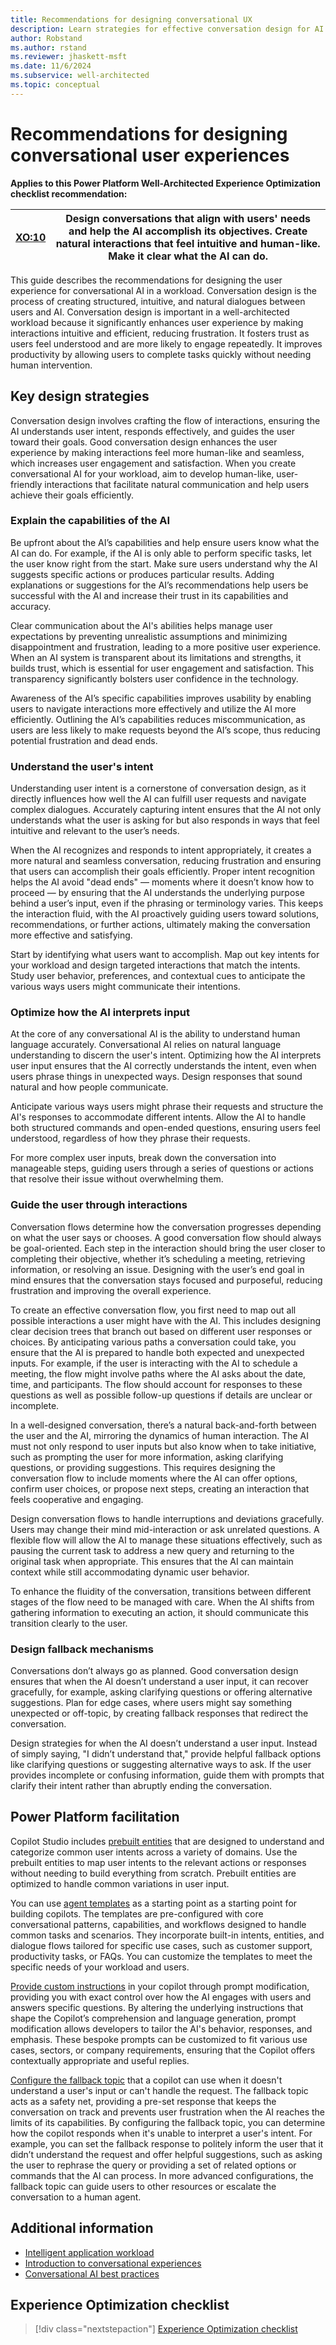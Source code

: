 ```yaml
---
title: Recommendations for designing conversational UX
description: Learn strategies for effective conversation design for AI in your workloads.
author: Robstand
ms.author: rstand
ms.reviewer: jhaskett-msft
ms.date: 11/6/2024
ms.subservice: well-architected
ms.topic: conceptual
---
```

# Recommendations for designing conversational user experiences

**Applies to this Power Platform Well-Architected Experience Optimization checklist recommendation:**

|[XO:10](checklist.md)| **Design conversations that align with users' needs and help the AI accomplish its objectives. Create natural interactions that feel intuitive and human-like. Make it clear what the AI can do.** |
|---|---|

This guide describes the recommendations for designing the user experience for conversational AI in a workload. Conversation design is the process of creating structured, intuitive, and natural dialogues between users and AI. Conversation design is important in a well-architected workload because it significantly enhances user experience by making interactions intuitive and efficient, reducing frustration. It fosters trust as users feel understood and are more likely to engage repeatedly. It improves productivity by allowing users to complete tasks quickly without needing human intervention.

## Key design strategies

Conversation design involves crafting the flow of interactions, ensuring the AI understands user intent, responds effectively, and guides the user toward their goals. Good conversation design enhances the user experience by making interactions feel more human-like and seamless, which increases user engagement and satisfaction. When you create conversational AI for your workload, aim to develop human-like, user-friendly interactions that facilitate natural communication and help users achieve their goals efficiently.

### Explain the capabilities of the AI

Be upfront about the AI’s capabilities and help ensure users know what the AI can do. For example, if the AI is only able to perform specific tasks, let the user know right from the start. Make sure users understand why the AI suggests specific actions or produces particular results. Adding explanations or suggestions for the AI’s recommendations help users be successful with the AI and increase their trust in its capabilities and accuracy.

Clear communication about the AI's abilities helps manage user expectations by preventing unrealistic assumptions and minimizing disappointment and frustration, leading to a more positive user experience. When an AI system is transparent about its limitations and strengths, it builds trust, which is essential for user engagement and satisfaction. This transparency significantly bolsters user confidence in the technology.

Awareness of the AI’s specific capabilities improves usability by enabling users to navigate interactions more effectively and utilize the AI more efficiently. Outlining the AI’s capabilities reduces miscommunication, as users are less likely to make requests beyond the AI’s scope, thus reducing potential frustration and dead ends.

### Understand the user's intent

Understanding user intent is a cornerstone of conversation design, as it directly influences how well the AI can fulfill user requests and navigate complex dialogues. Accurately capturing intent ensures that the AI not only understands what the user is asking for but also responds in ways that feel intuitive and relevant to the user’s needs.

When the AI recognizes and responds to intent appropriately,  it creates a more natural and seamless conversation, reducing frustration and ensuring that users can accomplish their goals efficiently. Proper intent recognition helps the AI avoid "dead ends" — moments where it doesn’t know how to proceed — by ensuring that the AI understands the underlying purpose behind a user’s input, even if the phrasing or terminology varies. This keeps the interaction fluid, with the AI proactively guiding users toward solutions, recommendations, or further actions, ultimately making the conversation more effective and satisfying.

Start by identifying what users want to accomplish. Map out key intents for your workload and design targeted interactions that match the intents. Study user behavior, preferences, and contextual cues to anticipate the various ways users might communicate their intentions.

### Optimize how the AI interprets input

At the core of any conversational AI is the ability to understand human language accurately. Conversational AI relies on natural language understanding to discern the user's intent. Optimizing how the AI interprets user input ensures that the AI correctly understands the intent, even when users phrase things in unexpected ways. Design responses that sound natural and how people communicate.

Anticipate various ways users might phrase their requests and structure the AI's responses to accommodate different intents. Allow the AI to handle both structured commands and open-ended questions, ensuring users feel understood, regardless of how they phrase their requests.

For more complex user inputs, break down the conversation into manageable steps, guiding users through a series of questions or actions that resolve their issue without overwhelming them.

### Guide the user through interactions

Conversation flows determine how the conversation progresses depending on what the user says or chooses. A good conversation flow should always be goal-oriented. Each step in the interaction should bring the user closer to completing their objective, whether it’s scheduling a meeting, retrieving information, or resolving an issue. Designing with the user’s end goal in mind ensures that the conversation stays focused and purposeful, reducing frustration and improving the overall experience.

To create an effective conversation flow, you first need to map out all possible interactions a user might have with the AI. This includes designing clear decision trees that branch out based on different user responses or choices. By anticipating various paths a conversation could take, you ensure that the AI is prepared to handle both expected and unexpected inputs. For example, if the user is interacting with the AI to schedule a meeting, the flow might involve paths where the AI asks about the date, time, and participants. The flow should account for responses to these questions as well as possible follow-up questions if details are unclear or incomplete.

In a well-designed conversation, there’s a natural back-and-forth between the user and the AI, mirroring the dynamics of human interaction. The AI must not only respond to user inputs but also know when to take initiative, such as prompting the user for more information, asking clarifying questions, or providing suggestions. This requires designing the conversation flow to include moments where the AI can offer options, confirm user choices, or propose next steps, creating an interaction that feels cooperative and engaging.

Design conversation flows to handle interruptions and deviations gracefully. Users may change their mind mid-interaction or ask unrelated questions. A flexible flow will allow the AI to manage these situations effectively, such as pausing the current task to address a new query and returning to the original task when appropriate. This ensures that the AI can maintain context while still accommodating dynamic user behavior.

To enhance the fluidity of the conversation, transitions between different stages of the flow need to be managed with care. When the AI shifts from gathering information to executing an action, it should communicate this transition clearly to the user. 

### Design fallback mechanisms

Conversations don’t always go as planned. Good conversation design ensures that when the AI doesn’t understand a user input, it can recover gracefully, for example, asking clarifying questions or offering alternative suggestions. Plan for edge cases, where users might say something unexpected or off-topic, by creating fallback responses that redirect the conversation.

Design strategies for when the AI doesn’t understand a user input. Instead of simply saying, "I didn’t understand that," provide helpful fallback options like clarifying questions or suggesting alternative ways to ask. If the user provides incomplete or confusing information, guide them with prompts that clarify their intent rather than abruptly ending the conversation.

## Power Platform facilitation

Copilot Studio includes [prebuilt entities](/microsoft-copilot-studio/advanced-entities-slot-filling) that are designed  to understand and categorize common user intents across a variety of domains. Use the prebuilt entities to map user intents to the relevant actions or responses without needing to build everything from scratch.  Prebuilt entities are optimized to handle common variations in user input.

You can use [agent templates](/microsoft-copilot-studio/template-fundamentals) as a starting point as a starting point for building copilots. The templates are pre-configured with core conversational patterns, capabilities, and workflows designed to handle common tasks and scenarios. They incorporate built-in intents, entities, and dialogue flows tailored for specific use cases, such as customer support, productivity tasks, or FAQs. You can customize the templates to meet the specific needs of your workload and users.

[Provide custom instructions](/microsoft-copilot-studio/nlu-generative-answers-prompt-modification) in your copilot through prompt modification, providing you with exact control over how the AI engages with users and answers specific questions. By altering the underlying instructions that shape the Copilot’s comprehension and language generation, prompt modification allows developers to tailor the AI's behavior, responses, and emphasis. These bespoke prompts can be customized to fit various use cases, sectors, or company requirements, ensuring that the Copilot offers contextually appropriate and useful replies.

[Configure the fallback topic](/microsoft-copilot-studio/authoring-system-fallback-topic) that a copilot can use when it doesn't understand a user's input or can't handle the request. The fallback topic acts as a safety net, providing a pre-set response that keeps the conversation on track and prevents user frustration when the AI reaches the limits of its capabilities. By configuring the fallback topic, you can determine how the copilot responds when it's unable to interpret a user's intent. For example, you can set the fallback response to politely inform the user that it didn’t understand the request and offer helpful suggestions, such as asking the user to rephrase the query or providing a set of related options or commands that the AI can process. In more advanced configurations, the fallback topic can guide users to other resources or escalate the conversation to a human agent.

## Additional information

- [Intelligent application workload](../intelligent-application/overview.md)
- [Introduction to conversational experiences](/microsoft-copilot-studio/guidance/cux-overview)
- [Conversational AI best practices](/microsoft-copilot-studio/guidance/project-best-practices)

## Experience Optimization checklist

> [!div class="nextstepaction"]
> [Experience Optimization checklist](checklist.md)